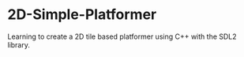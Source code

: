 # 2D-Simple-Platformer
Learning to create a 2D tile based platformer using C++ with the SDL2 library. 
